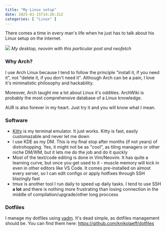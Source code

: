 ```yaml
---
title: "My Linux setup"
date: 2025-01-15T14:26:31Z
categories: [ "Linux" ]
---
```

There comes a time in every man's life when he just has to talk about his Linux setup on the internet.

![](media/linux-screenshot.jpg)
*My desktop, neovim with this particular post and neofetch*

### Why Arch?

I use Arch Linux because I tend to follow the principle "install it, if you need it", not "delete it, if you don't need it". Although Arch can be a pain, I love it's minimalistic philosophy and hackability. 

Moreover, Arch taught me a lot about Linux it's oddities. ArchWiki is probably the most comprehensive database of a Linux knowledge.

AUR is also forever in my heart. Just try it and you will know what I mean.

### Software

- [Kitty](https://sw.kovidgoyal.net/kitty/) is my terminal emulator. It just works. Kitty is fast, easily customazable and never let me down
- I use KDE as my DM. This is my final stop after months (if not years) of distrohopping. Yes, it might not be as "cool", as tiling managers or other niche DM/WM, but it lets me do the job and do it quickly
- Most of the text/code editing is done in Vim/Neovim. It has quite a learning curve, but once you get used to it - muscle memory will kick in even in other editors like VS Code. It comes pre-installed on almost every server, so I can edit configs or apply hotfixes through SSH blazingly fast
- tmux is another tool I run daily to speed up daily tasks. I tend to use SSH **a lot** and there is nothing more frustrating than losing connection in the middle of compilation/upgrade/other long proccess

### Dotfiles

I manage my dotfiles using [yadm](https://yadm.io/). It's dead simple, as dotfiles management should be. You can find them here: https://github.com/knikolaeff/dotfiles
